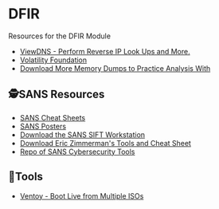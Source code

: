 # DFIR
Resources for the DFIR Module

<ul>
    <li><a href="https://viewdns.info/">ViewDNS - Perform Reverse IP Look Ups and More.</a></li>
    <li><a href="https://www.volatilityfoundation.org/">Volatility Foundation</a></li>
    <li><a href="https://github.com/volatilityfoundation/volatility/wiki/Memory-Samples">Download More Memory Dumps to Practice Analysis With</a></li>
</ul>


## :detective:SANS Resources

<ul>
    <li><a href="https://www.sans.org/blog/the-ultimate-list-of-sans-cheat-sheets/">SANS Cheat Sheets</a></li>
    <li><a href="https://www.sans.org/posters/">SANS Posters</a></li>
    <li><a href="https://www.sans.org/tools/sift-workstation/">Download the SANS SIFT Workstation</a></li>
    <li><a href="https://www.sans.org/tools/ez-tools/">Download Eric Zimmerman's Tools and Cheat Sheet</a></li>
    <li><a href="https://www.sans.org/tools/">Repo of SANS Cybersecurity Tools</a></li>
</ul>


## :hammer:Tools

<ul>
    <li><a href="https://www.ventoy.net/en/index.html">Ventoy - Boot Live from Multiple ISOs</a></li>
</ul>
